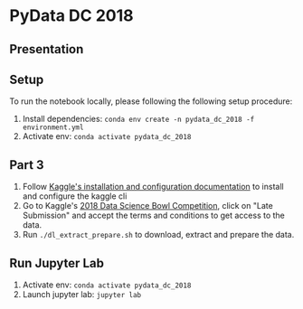 # PyData DC 2018

## Presentation

## Setup

To run the notebook locally, please following the following setup procedure:

1. Install dependencies: `conda env create -n pydata_dc_2018 -f environment.yml `
1. Activate env: `conda activate pydata_dc_2018`

## Part 3

1. Follow [Kaggle's installation and configuration documentation](https://github.com/Kaggle/kaggle-api#installation) to install and configure the kaggle cli
1. Go to Kaggle's [2018 Data Science Bowl Competition](https://www.kaggle.com/c/data-science-bowl-2018), click on "Late Submission" and accept the terms and conditions to get access to the data.
1. Run `./dl_extract_prepare.sh` to download, extract and prepare the data.

## Run Jupyter Lab

1. Activate env: `conda activate pydata_dc_2018`
1. Launch jupyter lab: `jupyter lab`
